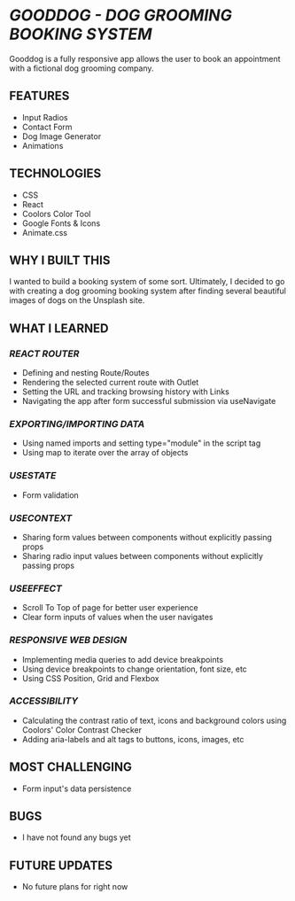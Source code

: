# _GOODDOG - DOG GROOMING BOOKING SYSTEM_

Gooddog is a fully responsive app allows the user to book an appointment with a fictional dog grooming company.

## FEATURES

- Input Radios
- Contact Form
- Dog Image Generator
- Animations

## TECHNOLOGIES

- CSS
- React
- Coolors Color Tool
- Google Fonts & Icons
- Animate.css

## WHY I BUILT THIS

I wanted to build a booking system of some sort. Ultimately, I decided to go with creating a dog grooming booking system after finding several beautiful images of dogs on the Unsplash site.

## WHAT I LEARNED

### _REACT ROUTER_

- Defining and nesting Route/Routes
- Rendering the selected current route with Outlet
- Setting the URL and tracking browsing history with Links
- Navigating the app after form successful submission via useNavigate

### _EXPORTING/IMPORTING DATA_

- Using named imports and setting type="module" in the script tag
- Using map to iterate over the array of objects

### _USESTATE_

- Form validation

### _USECONTEXT_

- Sharing form values between components without explicitly passing props
- Sharing radio input values between components without explicitly passing props

### _USEEFFECT_

- Scroll To Top of page for better user experience
- Clear form inputs of values when the user navigates

### _RESPONSIVE WEB DESIGN_

- Implementing media queries to add device breakpoints
- Using device breakpoints to change orientation, font size, etc
- Using CSS Position, Grid and Flexbox

### _ACCESSIBILITY_

- Calculating the contrast ratio of text, icons and background colors using Coolors' Color Contrast Checker
- Adding aria-labels and alt tags to buttons, icons, images, etc

## MOST CHALLENGING

- Form input's data persistence

## BUGS

- I have not found any bugs yet

## FUTURE UPDATES

- No future plans for right now
